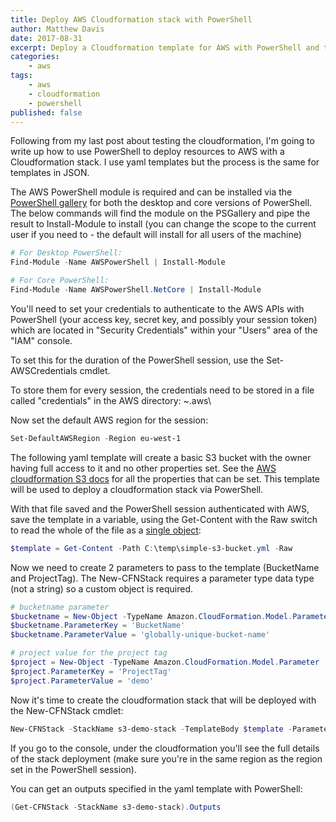 ```yaml
---
title: Deploy AWS Cloudformation stack with PowerShell
author: Matthew Davis
date: 2017-08-31
excerpt: Deploy a Cloudformation template for AWS with PowerShell and the AWS module
categories: 
    - aws
tags:
    - aws
    - cloudformation
    - powershell
published: false
---
```


Following from my last post about testing the cloudformation, I'm going to write up how to use PowerShell to deploy resources to AWS with a Cloudformation stack.
I use yaml templates but the process is the same for templates in JSON.

The AWS PowerShell module is required and can be installed via the [PowerShell gallery] for both the desktop and core versions of PowerShell.
The below commands will find the module on the PSGallery and pipe the result to Install-Module to install (you can change the scope to the current user if you need to - the default will install for all users of the machine)

```powershell
# For Desktop PowerShell:
Find-Module -Name AWSPowerShell | Install-Module

# For Core PowerShell:
Find-Module -Name AWSPowerShell.NetCore | Install-Module
```
You'll need to set your credentials to authenticate to the AWS APIs with PowerShell (your access key, secret key, and possibly your session token) which are located in "Security Credentials" within your "Users" area of the "IAM" console.

To set this for the duration of the PowerShell session, use the Set-AWSCredentials cmdlet.

To store them for every session, the credentials need to be stored in a file called "credentials" in the AWS directory: ~\.aws\

Now set the default AWS region for the session:

```powershell
Set-DefaultAWSRegion -Region eu-west-1
```

The following yaml template will create a basic S3 bucket with the owner having full access to it and no other properties set. See the [AWS cloudformation S3 docs] for all the properties that can be set. This template will be used to deploy a cloudformation stack via PowerShell.

<script src="https://gist.github.com/MatthewJDavis/c60e7558d4adbba4b1e40eb5dbd061cf.js"></script>

With that file saved and the PowerShell session authenticated with AWS, save the template in a variable, using the Get-Content with the Raw switch to read the whole of the file as a [single object]:

```powershell
$template = Get-Content -Path C:\temp\simple-s3-bucket.yml -Raw
```

Now we need to create 2 parameters to pass to the template (BucketName and ProjectTag). The New-CFNStack requires a parameter type data type (not a string) so a custom object is required.

```powershell
# bucketname parameter
$bucketname = New-Object -TypeName Amazon.CloudFormation.Model.Parameter
$bucketname.ParameterKey = 'BucketName'
$bucketname.ParameterValue = 'globally-unique-bucket-name'

# project value for the project tag
$project = New-Object -TypeName Amazon.CloudFormation.Model.Parameter
$project.ParameterKey = 'ProjectTag'
$project.ParameterValue = 'demo'
```

Now it's time to create the cloudformation stack that will be deployed with the New-CFNStack cmdlet:

```powershell
New-CFNStack -StackName s3-demo-stack -TemplateBody $template -Parameter $bucketname, $project
```

If you go to the console, under the cloudformation you'll see the full details of the stack deployment (make sure you're in the same region as the region set in the PowerShell session).

You can get an outputs specified in the yaml template with PowerShell:

```powershell
(Get-CFNStack -StackName s3-demo-stack).Outputs
```



[PowerShell gallery]: https://www.powershellgallery.com/api/v2/
[AWS cloudformation S3 docs]: https://docs.aws.amazon.com/AWSCloudFormation/latest/UserGuide/aws-properties-s3-bucket.html#aws-properties-bucket-prop
[single object]: https://powershell.org/2013/10/21/why-get-content-aint-yer-friend/
